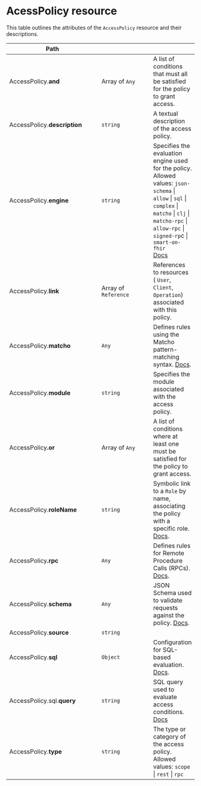 # AcessPolicy resource

This table outlines the attributes of the `AccessPolicy` resource and their descriptions.

<table data-header-hidden><thead><tr><th width="236">Path</th><th width="129"></th><th></th></tr></thead><tbody><tr><td>AccessPolicy.<strong>and</strong></td><td>Array of <code>Any</code></td><td>A list of conditions that must all be satisfied for the policy to grant access.</td></tr><tr><td>AccessPolicy.<strong>description</strong></td><td><code>string</code></td><td>A textual description of the access policy.</td></tr><tr><td>AccessPolicy.<strong>engine</strong></td><td><code>string</code></td><td>Specifies the evaluation engine used for the policy. <br>Allowed values: <code>json-schema</code> | <code>allow</code> | <code>sql</code> | <code>complex</code> | <code>matcho</code> | <code>clj</code> | <code>matcho-rpc</code> | <code>allow-rpc</code> | <code>signed-rp</code>c | <code>smart-on-fhir</code><br><a href="../security/evaluation-engines.md"> Docs</a></td></tr><tr><td>AccessPolicy.<strong>link</strong></td><td>Array of <code>Reference</code></td><td>References to resources ( <code>User</code>, <code>Client</code>, <code>Operation</code>) associated with this policy.</td></tr><tr><td>AccessPolicy.<strong>matcho</strong></td><td><code>Any</code></td><td>Defines rules using the Matcho pattern-matching syntax. <a href="https://docs.aidbox.app/modules/security-and-access-control/security/evaluation-engines#matcho-engine">Docs</a>.</td></tr><tr><td>AccessPolicy.<strong>module</strong></td><td><code>string</code></td><td>Specifies the module associated with the access policy.</td></tr><tr><td>AccessPolicy<strong>.or</strong></td><td>Array of <code>Any</code></td><td>A list of conditions where at least one must be satisfied for the policy to grant access.</td></tr><tr><td>AccessPolicy.<strong>roleName</strong></td><td><code>string</code></td><td>Symbolic link to a <code>Role</code> by name, associating the policy with a specific role. <a href="https://docs.aidbox.app/modules/security-and-access-control/readme-1-1/rbac/role-based-access-policies">Docs</a>.</td></tr><tr><td>AccessPolicy<strong>.rpc</strong></td><td><code>Any</code></td><td>Defines rules for Remote Procedure Calls (RPCs). <a href="https://docs.aidbox.app/modules/security-and-access-control/security/evaluation-engines#allow-rpc">Docs</a>.</td></tr><tr><td>AccessPolicy.<strong>schema</strong></td><td><code>Any</code></td><td>JSON Schema used to validate requests against the policy. <a href="https://docs.aidbox.app/modules/security-and-access-control/security/evaluation-engines#json-schema">Docs</a>.</td></tr><tr><td>AccessPolicy.<strong>source</strong></td><td><code>string</code></td><td></td></tr><tr><td>AccessPolicy.<strong>sql</strong></td><td><code>Object</code></td><td>Configuration for SQL-based evaluation. <a href="https://docs.aidbox.app/modules/security-and-access-control/security/evaluation-engines#sql">Docs</a>.</td></tr><tr><td> AccessPolicy.sql.<strong>query</strong></td><td><code>string</code></td><td>SQL query used to evaluate access conditions. <a href="https://docs.aidbox.app/modules/security-and-access-control/security/evaluation-engines?utm_source=chatgpt.com">Docs</a></td></tr><tr><td>AccessPolicy.<strong>type</strong></td><td><code>string</code></td><td>The type or category of the access policy.<br>Allowed values: <code>scope</code> | <code>rest</code> | <code>rpc</code></td></tr></tbody></table>

